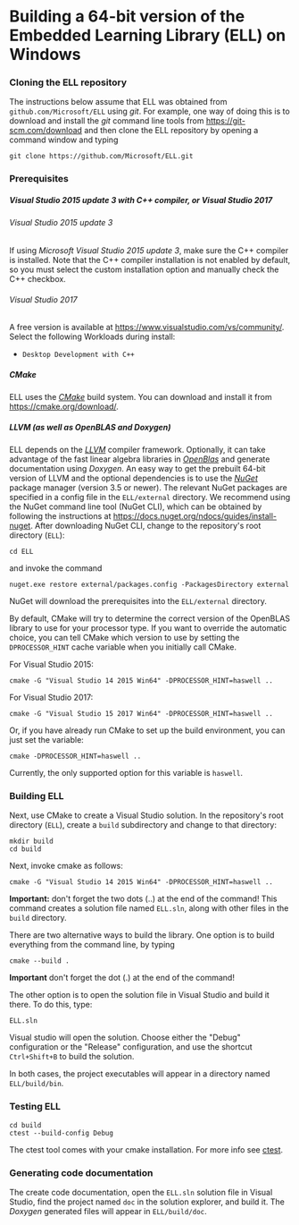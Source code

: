 # Building a 64-bit version of the Embedded Learning Library (ELL) on Windows

### Cloning the ELL repository

The instructions below assume that ELL was obtained from `github.com/Microsoft/ELL` using *git*. For example, one way of doing this is to download and install the *git* command line tools from <https://git-scm.com/download> and then clone the ELL repository by opening a command window and typing 

    git clone https://github.com/Microsoft/ELL.git

### Prerequisites

##### Visual Studio 2015 update 3 with C++ compiler, or Visual Studio 2017
###### Visual Studio 2015 update 3
If using *Microsoft Visual Studio 2015 update 3*, make sure the C++ compiler is installed. Note that the C++ compiler installation is not enabled by default, so you must select the custom installation option and manually check the C++ checkbox.
###### Visual Studio 2017
A free version is available at <https://www.visualstudio.com/vs/community/>. Select the following Workloads during install:
* `Desktop Development with C++`

##### CMake
ELL uses the [*CMake*](https://cmake.org/) build system. You can download and install it from <https://cmake.org/download/>.

##### LLVM (as well as OpenBLAS and Doxygen)
ELL depends on the [*LLVM*](http://llvm.org/) compiler framework. Optionally, it can take advantage of the fast linear algebra libraries in [*OpenBlas*](http://www.openblas.net/) and generate documentation using *Doxygen*. An easy way to get the prebuilt 64-bit version of LLVM and the optional dependencies is to use the [*NuGet*](https://www.nuget.org/) package manager (version 3.5 or newer). The relevant NuGet packages are specified in a config file in the `ELL/external` directory.  We recommend using the NuGet command line tool (NuGet CLI), which can be obtained by following the instructions at <https://docs.nuget.org/ndocs/guides/install-nuget>. After downloading NuGet CLI, change to the repository's root directory (`ELL`):

    cd ELL

and invoke the command

    nuget.exe restore external/packages.config -PackagesDirectory external

NuGet will download the prerequisites into the `ELL/external` directory.

By default, CMake will try to determine the correct version of the OpenBLAS library to use for your processor
type. If you want to override the automatic choice, you can tell CMake which version to use by setting the `DPROCESSOR_HINT`
cache variable when you initially call CMake.

For Visual Studio 2015:

    cmake -G "Visual Studio 14 2015 Win64" -DPROCESSOR_HINT=haswell ..

For Visual Studio 2017:

    cmake -G "Visual Studio 15 2017 Win64" -DPROCESSOR_HINT=haswell ..

Or, if you have already run CMake to set up the build environment, you can just set the variable:

    cmake -DPROCESSOR_HINT=haswell ..

Currently, the only supported option for this variable is `haswell`.

### Building ELL
Next, use CMake to create a Visual Studio solution. In the repository's root directory (`ELL`), create a `build` subdirectory and change to that directory:

    mkdir build
    cd build

Next, invoke cmake as follows:

    cmake -G "Visual Studio 14 2015 Win64" -DPROCESSOR_HINT=haswell ..

**Important:** don't forget the two dots (..) at the end of the command! This command creates a solution file named `ELL.sln`, along with other files in the `build` directory. 

There are two alternative ways to build the library. One option is to build everything from the command line, by typing 

    cmake --build .

**Important** don't forget the dot (.) at the end of the command!

The other option is to open the solution file in Visual Studio and build it there. To do this, type:

    ELL.sln

Visual studio will open the solution. Choose either the "Debug" configuration or the "Release" configuration, and use the shortcut `Ctrl+Shift+B` to build the solution. 

In both cases, the project executables will appear in a directory named `ELL/build/bin`.

### Testing ELL
    
    cd build
    ctest --build-config Debug

The ctest tool comes with your cmake installation.  For more info see [ctest](https://cmake.org/cmake/help/v3.9/manual/ctest.1.html).

### Generating code documentation

The create code documentation, open the `ELL.sln` solution file in Visual Studio, find the project named `doc` in the solution explorer, and build it. The *Doxygen* generated files will appear in `ELL/build/doc`.
